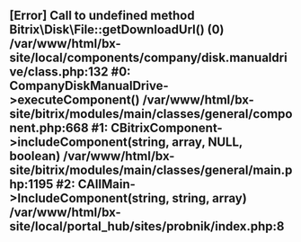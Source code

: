 [Error] 
Call to undefined method Bitrix\Disk\File::getDownloadUrl() (0)
/var/www/html/bx-site/local/components/company/disk.manualdrive/class.php:132
#0: CompanyDiskManualDrive->executeComponent()
	/var/www/html/bx-site/bitrix/modules/main/classes/general/component.php:668
#1: CBitrixComponent->includeComponent(string, array, NULL, boolean)
	/var/www/html/bx-site/bitrix/modules/main/classes/general/main.php:1195
#2: CAllMain->IncludeComponent(string, string, array)
	/var/www/html/bx-site/local/portal_hub/sites/probnik/index.php:8
----------
